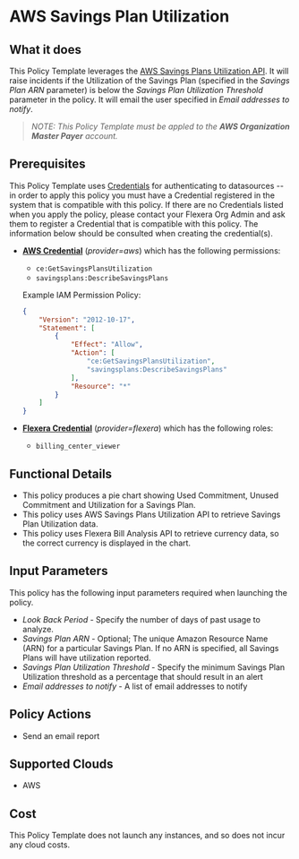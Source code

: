 # AWS Savings Plan Utilization

## What it does

This Policy Template leverages the [AWS Savings Plans Utilization API](https://docs.aws.amazon.com/aws-cost-management/latest/APIReference/API_GetSavingsPlansUtilization.html). It will raise incidents if the Utilization of the Savings Plan (specified in the *Savings Plan ARN* parameter) is below the *Savings Plan Utilization Threshold* parameter in the policy. It will email the user specified in *Email addresses to notify*.

> *NOTE: This Policy Template must be appled to the **AWS Organization Master Payer** account.*

## Prerequisites

This Policy Template uses [Credentials](https://docs.flexera.com/flexera/EN/Automation/ManagingCredentialsExternal.htm) for authenticating to datasources -- in order to apply this policy you must have a Credential registered in the system that is compatible with this policy. If there are no Credentials listed when you apply the policy, please contact your Flexera Org Admin and ask them to register a Credential that is compatible with this policy. The information below should be consulted when creating the credential(s).

- [**AWS Credential**](https://docs.flexera.com/flexera/EN/Automation/ProviderCredentials.htm#automationadmin_1982464505_1121575) (*provider=aws*) which has the following permissions:
  - `ce:GetSavingsPlansUtilization`
  - `savingsplans:DescribeSavingsPlans`

  Example IAM Permission Policy:

  ```json
  {
      "Version": "2012-10-17",
      "Statement": [
          {
              "Effect": "Allow",
              "Action": [
                  "ce:GetSavingsPlansUtilization",
                  "savingsplans:DescribeSavingsPlans"
              ],
              "Resource": "*"
          }
      ]
  }
  ```

- [**Flexera Credential**](https://docs.flexera.com/flexera/EN/Automation/ProviderCredentials.htm) (*provider=flexera*) which has the following roles:
  - `billing_center_viewer`

## Functional Details

- This policy produces a pie chart showing Used Commitment, Unused Commitment and Utilization for a Savings Plan.
- This policy uses AWS Savings Plans Utilization API to retrieve Savings Plan Utilization data.
- This policy uses Flexera Bill Analysis API to retrieve currency data, so the correct currency is displayed in the chart.

## Input Parameters

This policy has the following input parameters required when launching the policy.

- *Look Back Period* - Specify the number of days of past usage to analyze.
- *Savings Plan ARN* - Optional; The unique Amazon Resource Name (ARN) for a particular Savings Plan.  If no ARN is specified, all Savings Plans will have utilization reported.
- *Savings Plan Utilization Threshold* - Specify the minimum Savings Plan Utilization threshold as a percentage that should result in an alert
- *Email addresses to notify* - A list of email addresses to notify

## Policy Actions

- Send an email report

## Supported Clouds

- AWS

## Cost

This Policy Template does not launch any instances, and so does not incur any cloud costs.
